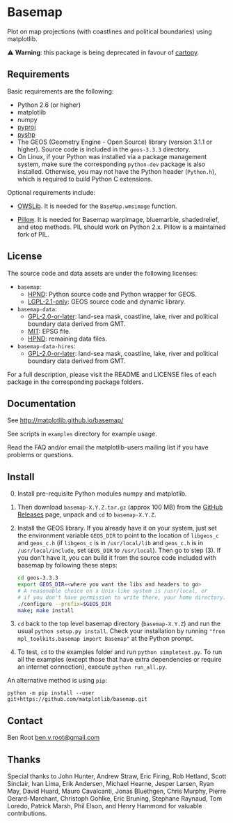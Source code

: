 # Basemap

Plot on map projections (with coastlines and political boundaries)
using matplotlib.

:warning: **Warning**: this package is being deprecated in favour of
[cartopy](https://scitools.org.uk/cartopy/docs/latest/).

## Requirements

Basic requirements are the following:

* Python 2.6 (or higher)
* matplotlib
* numpy
* [pyproj](https://github.com/pyproj4/pyproj)
* [pyshp](https://github.com/GeospatialPython/pyshp)
* The GEOS (Geometry Engine - Open Source) library (version 3.1.1 or
  higher). Source code is included in the `geos-3.3.3` directory.
* On Linux, if your Python was installed via a package management
  system, make sure the corresponding `python-dev` package is also
  installed. Otherwise, you may not have the Python header (`Python.h`),
  which is required to build Python C extensions.

Optional requirements include:

* [OWSLib](https://github.com/geopython/OWSLib). It is needed for the
  `BaseMap.wmsimage` function.

* [Pillow](https://python-pillow.github.io/). It is needed for Basemap
  warpimage, bluemarble, shadedrelief, and etop methods. PIL should work
  on Python 2.x. Pillow is a maintained fork of PIL.

## License

The source code and data assets are under the following licenses:

* `basemap`:
  * [HPND]: Python source code and Python wrapper for GEOS.
  * [LGPL-2.1-only]: GEOS source code and dynamic library.
* `basemap-data`:
  * [GPL-2.0-or-later]: land-sea mask, coastline, lake, river and
    political boundary data derived from GMT.
  * [MIT]: EPSG file.
  * [HPND]: remaining data files.
* `basemap-data-hires`:
  * [GPL-2.0-or-later]: land-sea mask, coastline, lake, river and
    political boundary data derived from GMT.

For a full description, please visit the README and LICENSE files of
each package in the corresponding package folders.

[MIT]:
https://spdx.org/licenses/MIT.html
[HPND]:
https://spdx.org/licenses/HPND.html
[LGPL-2.1-only]:
https://spdx.org/licenses/LGPL-2.1-only.html
[GPL-2.0-or-later]:
https://spdx.org/licenses/GPL-2.0-or-later.html


## Documentation

See http://matplotlib.github.io/basemap/

See scripts in `examples` directory for example usage.

Read the FAQ and/or email the matplotlib-users mailing list if you have
problems or questions.

## Install

0. Install pre-requisite Python modules numpy and matplotlib.

1. Then download `basemap-X.Y.Z.tar.gz` (approx 100 MB) from the
[GitHub Releases](https://github.com/matplotlib/basemap/releases) page,
unpack and `cd` to `basemap-X.Y.Z`.

2. Install the GEOS library. If you already have it on your system, just
   set the environment variable `GEOS_DIR` to point to the location of
   `libgeos_c` and `geos_c.h` (if `libgeos_c` is in `/usr/local/lib` and
   `geos_c.h` is in `/usr/local/include`, set `GEOS_DIR` to
   `/usr/local`). Then go to step (3). If you don't have it, you can
   build it from the source code included with basemap by following
   these steps:
   ```sh
   cd geos-3.3.3
   export GEOS_DIR=<where you want the libs and headers to go>
   # A reasonable choice on a Unix-like system is /usr/local, or
   # if you don't have permission to write there, your home directory.
   ./configure --prefix=$GEOS_DIR
   make; make install
   ```

3. `cd` back to the top level basemap directory (`basemap-X.Y.Z`) and
   run the usual `python setup.py install`. Check your installation by
   running ``"from mpl_toolkits.basemap import Basemap"`` at the Python
   prompt.

4. To test, `cd` to the examples folder and run `python simpletest.py`.
   To run all the examples (except those that have extra dependencies or
   require an internet connection), execute `python run_all.py`.

An alternative method is using `pip`:
```
python -m pip install --user git+https://github.com/matplotlib/basemap.git
```

## Contact

Ben Root <ben.v.root@gmail.com>

## Thanks

Special thanks to John Hunter, Andrew Straw, Eric Firing, Rob Hetland,
Scott Sinclair, Ivan Lima, Erik Andersen, Michael Hearne, Jesper Larsen,
Ryan May, David Huard, Mauro Cavalcanti, Jonas Bluethgen, Chris Murphy,
Pierre Gerard-Marchant, Christoph Gohlke, Eric Bruning, Stephane
Raynaud, Tom Loredo, Patrick Marsh, Phil Elson, and Henry Hammond for
valuable contributions.
